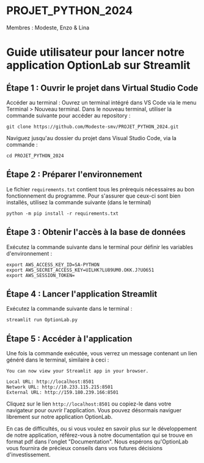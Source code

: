# PROJET_PYTHON_2024
Membres : Modeste, Enzo &amp; Lina

# Guide utilisateur pour lancer notre application OptionLab sur Streamlit

## Étape 1 : Ouvrir le projet dans Virtual Studio Code
Accéder au terminal : Ouvrez un terminal intégré dans VS Code  via le menu Terminal > Nouveau terminal.
Dans le nouveau terminal, utiliser la commande suivante pour accéder au repository : 
```
git clone https://github.com/Modeste-smv/PROJET_PYTHON_2024.git
```
Naviguez jusqu'au dossier du projet dans Visual Studio Code, via la commande :
```
cd PROJET_PYTHON_2024
```

## Étape 2 : Préparer l'environnement
Le fichier `requirements.txt` contient tous les prérequis nécessaires au bon fonctionnement du programme. Pour s'assurer que ceux-ci sont bien installés, utilisez la commande suivante (dans le terminal)

```
python -m pip install -r requirements.txt
```

## Étape 3 : Obtenir l'accès à la base de données
Exécutez la commande suivante dans le terminal pour définir les variables d'environnement :

```
export AWS_ACCESS_KEY_ID=SA-PYTHON
export AWS_SECRET_ACCESS_KEY=UILHK?LU89UM0.OKK.J?UO651
export AWS_SESSION_TOKEN=
```

## Étape 4 : Lancer l'application Streamlit
Exécutez la commande suivante dans le terminal :

```
streamlit run OptionLab.py
```

## Étape 5 : Accéder à l'application
Une fois la commande exécutée, vous verrez un message contenant un lien généré dans le terminal, similaire à ceci :

```
You can now view your Streamlit app in your browser.

Local URL: http://localhost:8501
Network URL: http://10.233.115.215:8501
External URL: http://159.180.239.166:8501
```

Cliquez sur le lien `http://localhost:8501` ou copiez-le dans votre navigateur pour ouvrir l'application.
Vous pouvez désormais naviguer librement sur notre application OptionLab.

En cas de difficultés, ou si vous voulez en savoir plus sur le développement de notre application, référez-vous à notre documentation qui se trouve en format pdf dans l'onglet "Documentation".
Nous espérons qu'OptionLab vous fournira de précieux conseils dans vos futures décisions d'investissement.